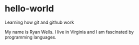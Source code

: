 # hello-world
Learning how git and github work

My name is Ryan Wells. I live in Virginia and I am fascinated by programming languages.
